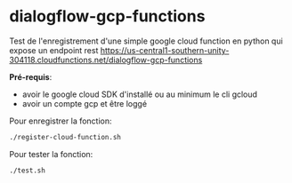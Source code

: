 # dialogflow-gcp-functions

Test de l'enregistrement d'une simple google cloud function en python qui expose un endpoint rest https://us-central1-southern-unity-304118.cloudfunctions.net/dialogflow-gcp-functions

**Pré-requis**:
 - avoir le google cloud SDK d'installé ou au minimum le cli gcloud
 - avoir un compte gcp et être loggé

Pour enregistrer la fonction:
```sh
./register-cloud-function.sh
```

Pour tester la fonction:
```sh
./test.sh
```
